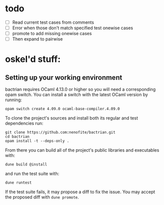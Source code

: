 # todo

- [ ] Read current test cases from comments
- [ ] Error when those don't match specified test onewise cases
- [ ] promote to add missing onewise cases
- [ ] Then expand to pairwise

# oskel'd stuff:

## Setting up your working environment

bactrian requires OCaml 4.13.0 or higher so you will need a corresponding opam
switch. You can install a switch with the latest OCaml version by running:

```
opam switch create 4.09.0 ocaml-base-compiler.4.09.0
```

To clone the project's sources and install both its regular and test
dependencies run:

```
git clone https://github.com:nenofite/bactrian.git
cd bactrian
opam install -t --deps-only .
```

From there you can build all of the project's public libraries and executables
with:

```
dune build @install
```

and run the test suite with:

```
dune runtest
```

If the test suite fails, it may propose a diff to fix the issue. You may accept
the proposed diff with `dune promote`.
